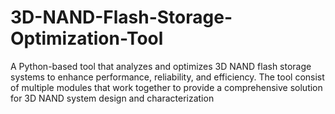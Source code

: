 # 3D-NAND-Flash-Storage-Optimization-Tool
A Python-based tool that analyzes and optimizes 3D NAND flash storage systems to enhance performance, reliability, and efficiency. The tool consist of multiple modules that work together to provide a comprehensive solution for 3D NAND system design and characterization
